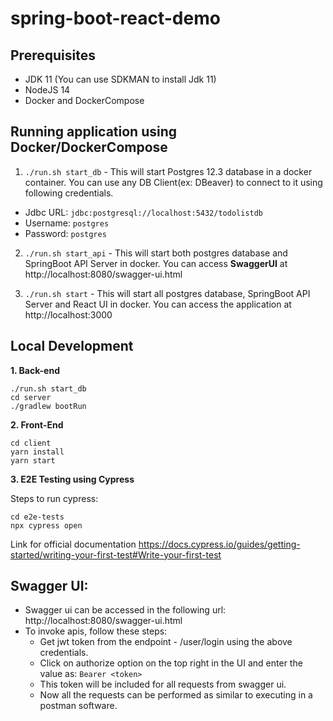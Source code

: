 # spring-boot-react-demo

## Prerequisites
* JDK 11 (You can use SDKMAN to install Jdk 11)
* NodeJS 14
* Docker and DockerCompose

## Running application using Docker/DockerCompose

1. `./run.sh start_db` - This will start Postgres 12.3 database in a docker container. 
  You can use any DB Client(ex: DBeaver) to connect to it using following credentials.
  * Jdbc URL: `jdbc:postgresql://localhost:5432/todolistdb`
  * Username: `postgres`
  * Password: `postgres`
    
2. `./run.sh start_api` - This will start both postgres database and SpringBoot API Server in docker.
    You can access **SwaggerUI** at http://localhost:8080/swagger-ui.html
   
3. `./run.sh start` - This will start all postgres database, SpringBoot API Server and React UI in docker.
    You can access the application at http://localhost:3000

## Local Development

**1. Back-end**
```shell
./run.sh start_db
cd server
./gradlew bootRun
```

**2. Front-End**
```shell
cd client
yarn install
yarn start
```

**3. E2E Testing using Cypress**

Steps to run cypress:
```shell
cd e2e-tests
npx cypress open
```
Link for official documentation https://docs.cypress.io/guides/getting-started/writing-your-first-test#Write-your-first-test

## Swagger UI:
* Swagger ui can be accessed in the following url: http://localhost:8080/swagger-ui.html
* To invoke apis, follow these steps:
    - Get jwt token from the endpoint - /user/login using the above credentials.
    - Click on authorize option on the top right in the UI and enter the value as:
      `Bearer <token>`
    - This token will be included for all requests from swagger ui.
    - Now all the requests can be performed as similar to executing in a postman software.
    